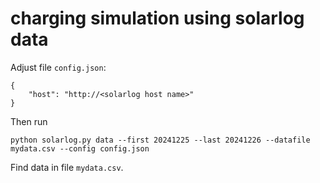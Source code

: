 # charging simulation using solarlog data


Adjust file `config.json`:
```
{
    "host": "http://<solarlog host name>"
}
``` 

Then run

```
python solarlog.py data --first 20241225 --last 20241226 --datafile mydata.csv --config config.json
```

Find data in file `mydata.csv`.